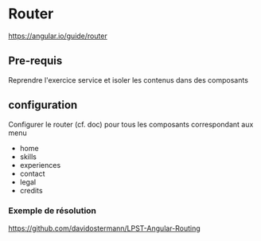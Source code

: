 # Router

https://angular.io/guide/router

## Pre-requis

Reprendre l'exercice service et isoler les contenus dans des composants

## configuration

Configurer le router (cf. doc) pour tous les composants correspondant aux menu

* home
* skills
* experiences
* contact
* legal
* credits

### Exemple de résolution

https://github.com/davidostermann/LPST-Angular-Routing